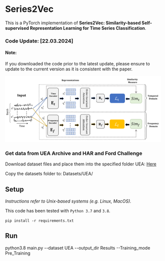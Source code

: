 # Series2Vec
This is a PyTorch implementation of
**Series2Vec: Similarity-based Self-supervised Representation Learning for Time Series Classification**.
### Code Update: [22.03.2024]
#### Note:
If you downloaded the code prior to the latest update, please ensure to update to the current version as it is consistent with the paper.

<p align="center">
    <img src="Fig/Series2Vec_01.png">
</p> 

### Get data from UEA Archive and HAR and Ford Challenge
Download dataset files and place them into the specified folder
UEA: [Here](https://www.timeseriesclassification.com/aeon-toolkit/Archives/Multivariate2018_ts.zip)

Copy the datasets folder to: Datasets/UEA/

## Setup

_Instructions refer to Unix-based systems (e.g. Linux, MacOS)._

This code has been tested with `Python 3.7` and `3.8`.

`pip install -r requirements.txt`

## Run

python3.8 main.py --dataset UEA --output_dir Results --Training_mode Pre_Training